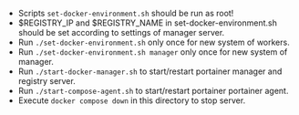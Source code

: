 



- Scripts ```set-docker-environment.sh``` should be run as root!
- $REGISTRY_IP and $REGISTRY_NAME in set-docker-environment.sh should be set according to settings of manager server.
- Run ```./set-docker-environment.sh``` only once for new system of workers.
- Run ```./set-docker-environment.sh manager``` only once for new system of manager.
- Run ```./start-docker-manager.sh``` to start/restart portainer manager and registry server.
- Run ```./start-compose-agent.sh``` to start/restart portainer portainer agent.
- Execute ```docker compose down``` in this directory to stop server.

